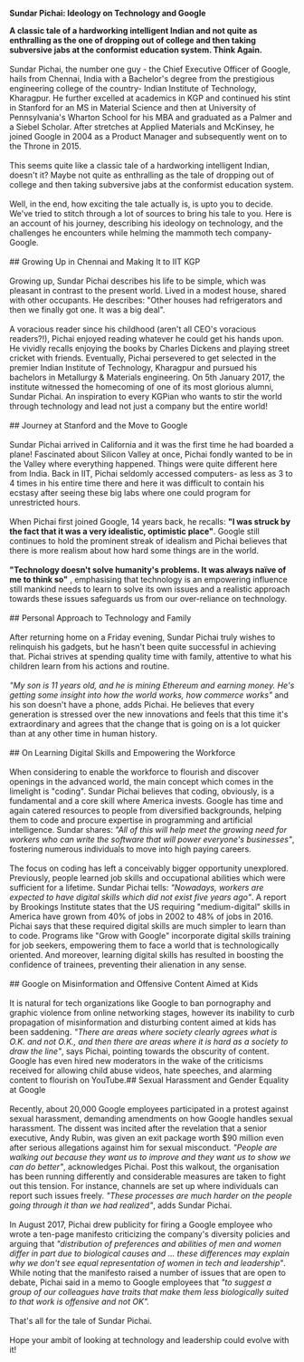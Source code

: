 **Sundar Pichai: Ideology on Technology and Google**

**A classic tale of a hardworking intelligent Indian and not quite as enthralling as the one of dropping out of college and then taking subversive jabs at the conformist education system. Think Again.**<br/><br/>Sundar Pichai, the number one guy - the Chief Executive Officer of Google, hails from Chennai, India with a Bachelor&#39;s degree from the prestigious engineering college of the country- Indian Institute of Technology, Kharagpur. He further excelled at academics in KGP and continued his stint in Stanford for an MS in Material Science and then at University of Pennsylvania&#39;s Wharton School for his MBA and graduated as a Palmer and a Siebel Scholar. After stretches at Applied Materials and McKinsey, he joined Google in 2004 as a Product Manager and subsequently went on to the Throne in 2015.<br/><br/>This seems quite like a classic tale of a hardworking intelligent Indian, doesn&#39;t it? Maybe not quite as enthralling as the tale of dropping out of college and then taking subversive jabs at the conformist education system.<br/><br/>Well, in the end, how exciting the tale actually is, is upto you to decide. We&#39;ve tried to stitch through a lot of sources to bring his tale to you. Here is an account of his journey, describing his ideology on technology, and the challenges he encounters while helming the mammoth tech company- Google.<br/><br/>## Growing Up in Chennai and Making It to IIT KGP<br/><br/>Growing up, Sundar Pichai describes his life to be simple, which was pleasant in contrast to the present world. Lived in a modest house, shared with other occupants. He describes: &quot;Other houses had refrigerators and then we finally got one. It was a big deal&quot;.<br/><br/>A voracious reader since his childhood (aren&#39;t all CEO&#39;s voracious readers?!), Pichai enjoyed reading whatever he could get his hands upon. He vividly recalls enjoying the books by Charles Dickens and playing street cricket with friends. Eventually, Pichai persevered to get selected in the premier Indian Institute of Technology, Kharagpur and pursued his bachelors in Metallurgy &amp; Materials engineering. On 5th January 2017, the institute witnessed the homecoming of one of its most glorious alumni, Sundar Pichai. An inspiration to every KGPian who wants to stir the world through technology and lead not just a company but the entire world!<br/><br/>## Journey at Stanford and the Move to Google<br/><br/>Sundar Pichai arrived in California and it was the first time he had boarded a plane! Fascinated about Silicon Valley at once, Pichai fondly wanted to be in the Valley where everything happened. Things were quite different here from India. Back in IIT, Pichai seldomly accessed computers- as less as 3 to 4 times in his entire time there and here it was difficult to contain his ecstasy after seeing these big labs where one could program for unrestricted hours.<br/><br/>When Pichai first joined Google, 14 years back, he recalls: **&quot;I was struck by the fact that it was a very idealistic, optimistic place&quot;**. Google still continues to hold the prominent streak of idealism and Pichai believes that there is more realism about how hard some things are in the world.<br/><br/>**&quot;Technology doesn&#39;t solve humanity&#39;s problems. It was always naïve of me to think so&quot;** , emphasising that technology is an empowering influence still mankind needs to learn to solve its own issues and a realistic approach towards these issues safeguards us from our over-reliance on technology.<br/><br/>## Personal Approach to Technology and Family<br/><br/>After returning home on a Friday evening, Sundar Pichai truly wishes to relinquish his gadgets, but he hasn&#39;t been quite successful in achieving that. Pichai strives at spending quality time with family, attentive to what his children learn from his actions and routine.<br/><br/>_&quot;My son is 11 years old, and he is mining Ethereum and earning money. He&#39;s getting some insight into how the world works, how commerce works&quot;_ and his son doesn&#39;t have a phone, adds Pichai. He believes that every generation is stressed over the new innovations and feels that this time it&#39;s extraordinary and agrees that the change that is going on is a lot quicker than at any other time in human history.<br/><br/>## On Learning Digital Skills and Empowering the Workforce<br/><br/>When considering to enable the workforce to flourish and discover openings in the advanced world, the main concept which comes in the limelight is &quot;coding&quot;. Sundar Pichai believes that coding, obviously, is a fundamental and a core skill where America invests. Google has time and again catered resources to people from diversified backgrounds, helping them to code and procure expertise in programming and artificial intelligence. Sundar shares: _&quot;All of this will help meet the growing need for workers who can write the software that will power everyone&#39;s businesses&quot;_, fostering numerous individuals to move into high paying careers.<br/><br/>The focus on coding has left a conceivably bigger opportunity unexplored. Previously, people learned job skills and occupational abilities which were sufficient for a lifetime. Sundar Pichai tells: _&quot;Nowadays, workers are expected to have digital skills which did not exist five years ago&quot;_. A report by Brookings Institute states that the US requiring &quot;medium-digital&quot; skills in America have grown from 40% of jobs in 2002 to 48% of jobs in 2016.  Pichai says that these required digital skills are much simpler to learn than to code. Programs like &quot;Grow with Google&quot; incorporate digital skills training for job seekers, empowering them to face a world that is technologically oriented. And moreover, learning digital skills has resulted in boosting the confidence of trainees, preventing their alienation in any sense.<br/><br/>## Google on Misinformation and Offensive Content Aimed at Kids<br/><br/>It is natural for tech organizations like Google to ban pornography and graphic violence from online networking stages, however its inability to curb propagation of misinformation and disturbing content aimed at kids has been saddening.  _&quot;There are areas where society clearly agrees what is O.K. and not O.K., and then there are areas where it is hard as a society to draw the line&quot;_, says Pichai, pointing towards the obscurity of content. Google has even hired new moderators in the wake of the criticisms received for allowing child abuse videos, hate speeches, and alarming content to flourish on YouTube.## Sexual Harassment and Gender Equality at Google<br/><br/>Recently, about 20,000 Google employees participated in a protest against sexual harassment, demanding amendments on how Google handles sexual harassment. The dissent was incited after the revelation that a senior executive, Andy Rubin, was given an exit package worth $90 million even after serious allegations against him for sexual misconduct. _&quot;People are walking out because they want us to improve and they want us to show we can do better&quot;_, acknowledges Pichai. Post this walkout, the organisation has been running differently and considerable measures are taken to fight out this tension. For instance, channels are set up where individuals can report such issues freely. _&quot;These processes are much harder on the people going through it than we had realized&quot;_, adds Sundar Pichai.<br/><br/>In August 2017, Pichai drew publicity for firing a Google employee who wrote a ten-page manifesto criticizing the company&#39;s diversity policies and arguing that _&quot;distribution of preferences and abilities of men and women differ in part due to biological causes and ... these differences may explain why we don&#39;t see equal representation of women in tech and leadership&quot;_. While noting that the manifesto raised a number of issues that are open to debate, Pichai said in a memo to Google employees that _&quot;to suggest a group of our colleagues have traits that make them less biologically suited to that work is offensive and not OK&quot;._<br/><br/>That&#39;s all for the tale of Sundar Pichai.<br/><br/>Hope your ambit of looking at technology and leadership could evolve with it!
